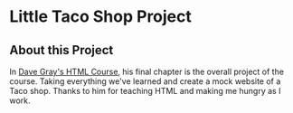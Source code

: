 # Little Taco Shop Project

## About this Project
In [Dave Gray's HTML Course](https://www.youtube.com/watch?v=mJgBOIoGihA), his final chapter is the overall project of the course. Taking everything we've learned and create a mock website of a Taco shop. Thanks to him for teaching HTML and making me hungry as I work.
